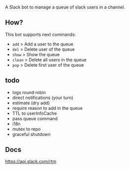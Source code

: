 A Slack bot to manage a queue of slack users in a channel.

## How?

This bot supports next commands:

* `add`   >   Add a user to the queue
* `del`   >   Delete user of the queue
* `show`  >   Show the queue 
* `clean` >   Delete all users in the queue 
* `pop`  >   Delete first user of the queue

## todo
* logs round robin
* direct notifications (your turn)
* estimate (dry add)
* require reason to add in the queue
* TTL to userInfoCache
* pass queue command
* i18n
* mutex to repo
* graceful shutdown


## Docs
https://api.slack.com/rtm
